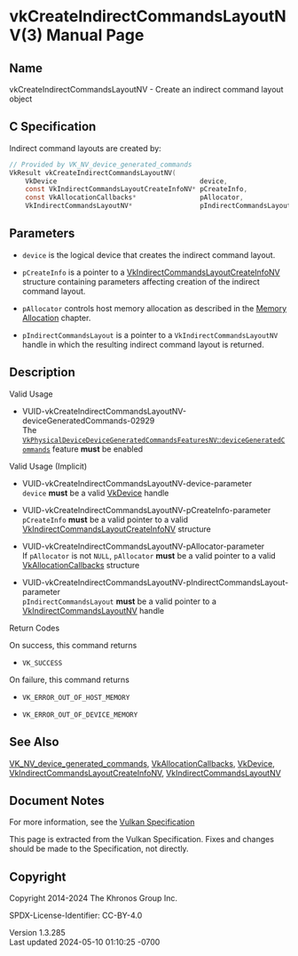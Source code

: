 # vkCreateIndirectCommandsLayoutNV(3) Manual Page

## Name

vkCreateIndirectCommandsLayoutNV - Create an indirect command layout
object



## <a href="#_c_specification" class="anchor"></a>C Specification

Indirect command layouts are created by:

``` c
// Provided by VK_NV_device_generated_commands
VkResult vkCreateIndirectCommandsLayoutNV(
    VkDevice                                    device,
    const VkIndirectCommandsLayoutCreateInfoNV* pCreateInfo,
    const VkAllocationCallbacks*                pAllocator,
    VkIndirectCommandsLayoutNV*                 pIndirectCommandsLayout);
```

## <a href="#_parameters" class="anchor"></a>Parameters

- `device` is the logical device that creates the indirect command
  layout.

- `pCreateInfo` is a pointer to a
  [VkIndirectCommandsLayoutCreateInfoNV](https://registry.khronos.org/vulkan/specs/1.3-extensions/man/html/VkIndirectCommandsLayoutCreateInfoNV.html)
  structure containing parameters affecting creation of the indirect
  command layout.

- `pAllocator` controls host memory allocation as described in the <a
  href="https://registry.khronos.org/vulkan/specs/1.3-extensions/html/vkspec.html#memory-allocation"
  target="_blank" rel="noopener">Memory Allocation</a> chapter.

- `pIndirectCommandsLayout` is a pointer to a
  `VkIndirectCommandsLayoutNV` handle in which the resulting indirect
  command layout is returned.

## <a href="#_description" class="anchor"></a>Description

Valid Usage

- <a
  href="#VUID-vkCreateIndirectCommandsLayoutNV-deviceGeneratedCommands-02929"
  id="VUID-vkCreateIndirectCommandsLayoutNV-deviceGeneratedCommands-02929"></a>
  VUID-vkCreateIndirectCommandsLayoutNV-deviceGeneratedCommands-02929  
  The <a
  href="https://registry.khronos.org/vulkan/specs/1.3-extensions/html/vkspec.html#features-deviceGeneratedCommands"
  target="_blank"
  rel="noopener"><code>VkPhysicalDeviceDeviceGeneratedCommandsFeaturesNV</code>::<code>deviceGeneratedCommands</code></a>
  feature **must** be enabled

Valid Usage (Implicit)

- <a href="#VUID-vkCreateIndirectCommandsLayoutNV-device-parameter"
  id="VUID-vkCreateIndirectCommandsLayoutNV-device-parameter"></a>
  VUID-vkCreateIndirectCommandsLayoutNV-device-parameter  
  `device` **must** be a valid [VkDevice](https://registry.khronos.org/vulkan/specs/1.3-extensions/man/html/VkDevice.html) handle

- <a href="#VUID-vkCreateIndirectCommandsLayoutNV-pCreateInfo-parameter"
  id="VUID-vkCreateIndirectCommandsLayoutNV-pCreateInfo-parameter"></a>
  VUID-vkCreateIndirectCommandsLayoutNV-pCreateInfo-parameter  
  `pCreateInfo` **must** be a valid pointer to a valid
  [VkIndirectCommandsLayoutCreateInfoNV](https://registry.khronos.org/vulkan/specs/1.3-extensions/man/html/VkIndirectCommandsLayoutCreateInfoNV.html)
  structure

- <a href="#VUID-vkCreateIndirectCommandsLayoutNV-pAllocator-parameter"
  id="VUID-vkCreateIndirectCommandsLayoutNV-pAllocator-parameter"></a>
  VUID-vkCreateIndirectCommandsLayoutNV-pAllocator-parameter  
  If `pAllocator` is not `NULL`, `pAllocator` **must** be a valid
  pointer to a valid [VkAllocationCallbacks](https://registry.khronos.org/vulkan/specs/1.3-extensions/man/html/VkAllocationCallbacks.html)
  structure

- <a
  href="#VUID-vkCreateIndirectCommandsLayoutNV-pIndirectCommandsLayout-parameter"
  id="VUID-vkCreateIndirectCommandsLayoutNV-pIndirectCommandsLayout-parameter"></a>
  VUID-vkCreateIndirectCommandsLayoutNV-pIndirectCommandsLayout-parameter  
  `pIndirectCommandsLayout` **must** be a valid pointer to a
  [VkIndirectCommandsLayoutNV](https://registry.khronos.org/vulkan/specs/1.3-extensions/man/html/VkIndirectCommandsLayoutNV.html) handle

Return Codes

On success, this command returns  
- `VK_SUCCESS`

On failure, this command returns  
- `VK_ERROR_OUT_OF_HOST_MEMORY`

- `VK_ERROR_OUT_OF_DEVICE_MEMORY`

## <a href="#_see_also" class="anchor"></a>See Also

[VK_NV_device_generated_commands](https://registry.khronos.org/vulkan/specs/1.3-extensions/man/html/VK_NV_device_generated_commands.html),
[VkAllocationCallbacks](https://registry.khronos.org/vulkan/specs/1.3-extensions/man/html/VkAllocationCallbacks.html),
[VkDevice](https://registry.khronos.org/vulkan/specs/1.3-extensions/man/html/VkDevice.html),
[VkIndirectCommandsLayoutCreateInfoNV](https://registry.khronos.org/vulkan/specs/1.3-extensions/man/html/VkIndirectCommandsLayoutCreateInfoNV.html),
[VkIndirectCommandsLayoutNV](https://registry.khronos.org/vulkan/specs/1.3-extensions/man/html/VkIndirectCommandsLayoutNV.html)

## <a href="#_document_notes" class="anchor"></a>Document Notes

For more information, see the <a
href="https://registry.khronos.org/vulkan/specs/1.3-extensions/html/vkspec.html#vkCreateIndirectCommandsLayoutNV"
target="_blank" rel="noopener">Vulkan Specification</a>

This page is extracted from the Vulkan Specification. Fixes and changes
should be made to the Specification, not directly.

## <a href="#_copyright" class="anchor"></a>Copyright

Copyright 2014-2024 The Khronos Group Inc.

SPDX-License-Identifier: CC-BY-4.0

Version 1.3.285  
Last updated 2024-05-10 01:10:25 -0700
